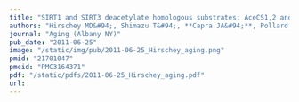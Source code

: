 ```yaml
---
title: "SIRT1 and SIRT3 deacetylate homologous substrates: AceCS1,2 and HMGCS1,2"
authors: "Hirschey MD&#94;, Shimazu T&#94;, **Capra JA&#94;**, Pollard KS, Verdin E.&#94;&#42;"
journal: "Aging (Albany NY)"
pub_date: "2011-06-25"
image: "/static/img/pub/2011-06-25_Hirschey_aging.png"
pmid: "21701047"
pmcid: "PMC3164371"
pdf: "/static/pdfs/2011-06-25_Hirschey_aging.pdf"
url: 
---
```

